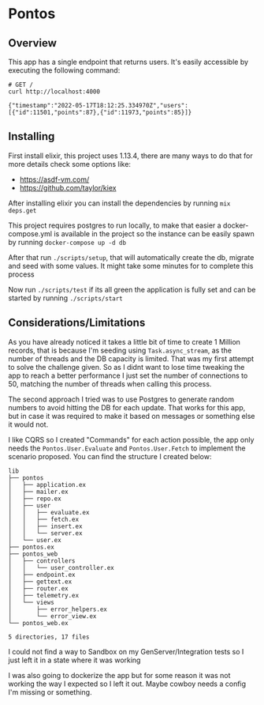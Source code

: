 # Pontos

## Overview

This app has a single endpoint that returns users. It's easily accessible by executing the following command:

```shell
# GET /
curl http://localhost:4000

{"timestamp":"2022-05-17T18:12:25.334970Z","users":[{"id":11501,"points":87},{"id":11973,"points":85}]}
```

## Installing

First install elixir, this project uses 1.13.4, there are many ways to do that for more details check some options like:

- https://asdf-vm.com/
- https://github.com/taylor/kiex

After installing elixir you can install the dependencies by running `mix deps.get`

This project requires postgres to run locally, to make that easier a docker-compose.yml is available in the project so the instance can be easily spawn by running `docker-compose up -d db`

After that run `./scripts/setup`, that will automatically create the db, migrate and seed with some values. It might take some minutes for to complete this process

Now run `./scripts/test` if its all green the application is fully set and can be started by running `./scripts/start`

## Considerations/Limitations

As you have already noticed it takes a little bit of time to create 1 Million records, that is because I'm seeding using `Task.async_stream`, as the number of threads and the DB capacity is limited. That was my first attempt to solve the challenge given. So as I didnt want to lose time tweaking the app to reach a better performance I just set the number of connections to 50, matching the number of threads when calling this process.

The second approach I tried was to use Postgres to generate random numbers to avoid hitting the DB for each update. That works for this app, but in case it was required to make it based on messages or something else it would not.

I like CQRS so I created "Commands" for each action possible, the app only needs the `Pontos.User.Evaluate` and `Pontos.User.Fetch` to implement the scenario proposed. You can find the structure I created below:

```shell
lib
├── pontos
│   ├── application.ex
│   ├── mailer.ex
│   ├── repo.ex
│   ├── user
│   │   ├── evaluate.ex
│   │   ├── fetch.ex
│   │   ├── insert.ex
│   │   └── server.ex
│   └── user.ex
├── pontos.ex
├── pontos_web
│   ├── controllers
│   │   └── user_controller.ex
│   ├── endpoint.ex
│   ├── gettext.ex
│   ├── router.ex
│   ├── telemetry.ex
│   └── views
│       ├── error_helpers.ex
│       └── error_view.ex
└── pontos_web.ex

5 directories, 17 files
```

I could not find a way to Sandbox on my GenServer/Integration tests so I just left it in a state where it was working

I was also going to dockerize the app but for some reason it was not working the way I expected so I left it out. Maybe cowboy needs a config I'm missing or something.
